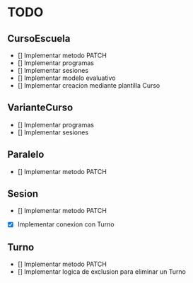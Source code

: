 # TODO

## CursoEscuela

- [] Implementar metodo PATCH
- [] Implementar programas
- [] Implementar sesiones
- [] Implementar modelo evaluativo
- [] Implementar creacion mediante plantilla Curso

## VarianteCurso

- [] Implementar programas
- [] Implementar sesiones

## Paralelo

- [] Implementar metodo PATCH

## Sesion

- [] Implementar metodo PATCH
- [x] Implementar conexion con Turno

## Turno

- [] Implementar metodo PATCH
- [] Implementar logica de exclusion para eliminar un Turno
